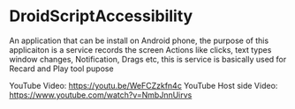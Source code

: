 # DroidScriptAccessibility
An application that can be install on Android phone, the purpose of this applicaiton is a service records the screen Actions like clicks, text types window changes, Notification, Drags etc, this is service is basically used for Recard and Play tool pupose

YouTube Video: https://youtu.be/WeFCZzkfn4c
YouTube Host side Video: https://www.youtube.com/watch?v=NmbJnnUirvs

